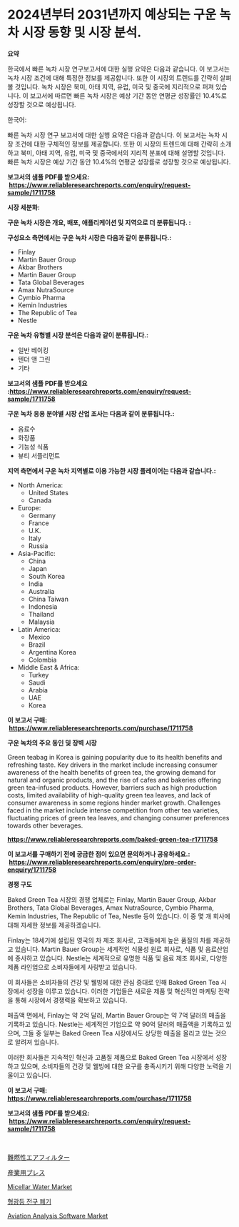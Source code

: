 <p><h1>2024년부터 2031년까지 예상되는 구운 녹차 시장 동향 및 시장 분석.</h1></p><p><strong>요약</strong></p>
<p><p>한국에서 빠른 녹차 시장 연구보고서에 대한 실행 요약은 다음과 같습니다. 이 보고서는 녹차 시장 조건에 대해 특정한 정보를 제공합니다. 또한 이 시장의 트렌드를 간략히 살펴볼 것입니다. 녹차 시장은 북미, 아태 지역, 유럽, 미국 및 중국에 지리적으로 퍼져 있습니다. 이 보고서에 따르면 빠른 녹차 시장은 예상 기간 동안 연평균 성장률인 10.4%로 성장할 것으로 예상됩니다.</p><p>한국어:</p><p>빠른 녹차 시장 연구 보고서에 대한 실행 요약은 다음과 같습니다. 이 보고서는 녹차 시장 조건에 대한 구체적인 정보를 제공합니다. 또한 이 시장의 트렌드에 대해 간략히 소개하고 북미, 아태 지역, 유럽, 미국 및 중국에서의 지리적 분포에 대해 설명할 것입니다. 빠른 녹차 시장은 예상 기간 동안 10.4%의 연평균 성장률로 성장할 것으로 예상됩니다.</p></p>
<p><strong>보고서의 샘플 PDF를 받으세요: &nbsp;<a href="https://www.reliableresearchreports.com/enquiry/request-sample/1711758">https://www.reliableresearchreports.com/enquiry/request-sample/1711758</a></strong></p>
<p><strong>시장 세분화:</strong></p>
<p><strong> 구운 녹차 시장은 개요, 배포, 애플리케이션 및 지역으로 더 분류됩니다. :</strong></p>
<p><strong>구성요소 측면에서는 구운 녹차 시장은 다음과 같이 분류됩니다.:</strong></p>
<p><ul><li>Finlay</li><li>Martin Bauer Group</li><li>Akbar Brothers</li><li>Martin Bauer Group</li><li>Tata Global Beverages</li><li>Amax NutraSource</li><li>Cymbio Pharma</li><li>Kemin Industries</li><li>The Republic of Tea</li><li>Nestle</li></ul></p>
<p><strong> 구운 녹차 유형별 시장 분석은 다음과 같이 분류됩니다.:</strong></p>
<p><ul><li>일반 베이킹</li><li>텐더 앤 그린</li><li>기타</li></ul></p>
<p><strong>보고서의 샘플 PDF를 받으세요 :<a href="https://www.reliableresearchreports.com/enquiry/request-sample/1711758">https://www.reliableresearchreports.com/enquiry/request-sample/1711758</a></strong></p>
<p><strong> 구운 녹차 응용 분야별 시장 산업 조사는 다음과 같이 분류됩니다.:</strong></p>
<p><ul><li>음료수</li><li>화장품</li><li>기능성 식품</li><li>뷰티 서플리먼트</li></ul></p>
<p><strong>지역 측면에서 구운 녹차 지역별로 이용 가능한 시장 플레이어는 다음과 같습니다.:</strong></p>
<p><ul>
    <li>
        North America:
        <ul>
            <li>United States</li>
            <li>Canada</li>
        </ul>
    </li>
    <li>
        Europe:
        <ul>
            <li>Germany</li>
            <li>France</li>
            <li>U.K.</li>
            <li>Italy</li>
            <li>Russia</li>
        </ul>
    </li>
    <li>
        Asia-Pacific:
        <ul>
            <li>China</li>
            <li>Japan</li>
            <li>South Korea</li>
            <li>India</li>
            <li>Australia</li>
            <li>China Taiwan</li>
            <li>Indonesia</li>
            <li>Thailand</li>
            <li>Malaysia</li>
        </ul>
    </li>
    <li>
        Latin America:
        <ul>
            <li>Mexico</li>
            <li>Brazil</li>
            <li>Argentina Korea</li>
            <li>Colombia</li>
        </ul>
    </li>
    <li>
        Middle East & Africa:
        <ul>
            <li>Turkey</li>
            <li>Saudi</li>
            <li>Arabia</li>
            <li>UAE</li>
            <li>Korea</li>
        </ul>
    </li>
    </ul></p>
<p><strong>이 보고서 구매: &nbsp;<a href="https://www.reliableresearchreports.com/purchase/1711758">https://www.reliableresearchreports.com/purchase/1711758</a></strong></p>
<p><strong>구운 녹차의 주요 동인 및 장벽 시장</strong></p>
<p><p>Green teabag in Korea is gaining popularity due to its health benefits and refreshing taste. Key drivers in the market include increasing consumer awareness of the health benefits of green tea, the growing demand for natural and organic products, and the rise of cafes and bakeries offering green tea-infused products. However, barriers such as high production costs, limited availability of high-quality green tea leaves, and lack of consumer awareness in some regions hinder market growth. Challenges faced in the market include intense competition from other tea varieties, fluctuating prices of green tea leaves, and changing consumer preferences towards other beverages.</p></p>
<p><strong><a href="https://www.reliableresearchreports.com/baked-green-tea-r1711758">https://www.reliableresearchreports.com/baked-green-tea-r1711758</a></strong></p>
<p><strong>이 보고서를 구매하기 전에 궁금한 점이 있으면 문의하거나 공유하세요.: &nbsp;<a href="https://www.reliableresearchreports.com/enquiry/pre-order-enquiry/1711758">https://www.reliableresearchreports.com/enquiry/pre-order-enquiry/1711758</a></strong></p>
<p><strong>경쟁 구도</strong></p>
<p><p>Baked Green Tea 시장의 경쟁 업체로는 Finlay, Martin Bauer Group, Akbar Brothers, Tata Global Beverages, Amax NutraSource, Cymbio Pharma, Kemin Industries, The Republic of Tea, Nestle 등이 있습니다. 이 중 몇 개 회사에 대해 자세한 정보를 제공하겠습니다.</p><p>Finlay는 18세기에 설립된 영국의 차 제조 회사로, 고객들에게 높은 품질의 차를 제공하고 있습니다. Martin Bauer Group는 세계적인 식물성 원료 회사로, 식품 및 음료산업에 종사하고 있습니다. Nestle는 세계적으로 유명한 식품 및 음료 제조 회사로, 다양한 제품 라인업으로 소비자들에게 사랑받고 있습니다.</p><p>이 회사들은 소비자들의 건강 및 웰빙에 대한 관심 증대로 인해 Baked Green Tea 시장에서 성장을 이루고 있습니다. 이러한 기업들은 새로운 제품 및 혁신적인 마케팅 전략을 통해 시장에서 경쟁력을 확보하고 있습니다.</p><p>매출액 면에서, Finlay는 약 2억 달러, Martin Bauer Group는 약 7억 달러의 매출을 기록하고 있습니다. Nestle는 세계적인 기업으로 약 90억 달러의 매출액을 기록하고 있으며, 그들 중 일부는 Baked Green Tea 시장에서도 상당한 매출을 올리고 있는 것으로 알려져 있습니다.</p><p>이러한 회사들은 지속적인 혁신과 고품질 제품으로 Baked Green Tea 시장에서 성장하고 있으며, 소비자들의 건강 및 웰빙에 대한 요구를 충족시키기 위해 다양한 노력을 기울이고 있습니다.</p></p>
<p><strong>이 보고서 구매: &nbsp; <a href="https://www.reliableresearchreports.com/purchase/1711758">https://www.reliableresearchreports.com/purchase/1711758</a></strong></p>
<p><strong>보고서의 샘플 PDF를 받으세요: &nbsp;<a href="https://www.reliableresearchreports.com/enquiry/request-sample/1711758">https://www.reliableresearchreports.com/enquiry/request-sample/1711758</a></strong><strong></strong></p>
<p>&nbsp;</p>
<p><p><a href="https://medium.com/@kelscdowell78456/%E7%82%8E%E4%B8%8A%E9%98%B2%E6%AD%A2%E3%82%A8%E3%82%A2%E3%83%95%E3%82%A3%E3%83%AB%E3%82%BF%E3%83%BC%E5%B8%82%E5%A0%B4%E3%81%AE%E8%A6%8F%E6%A8%A1-cagr-%E3%83%88%E3%83%AC%E3%83%B3%E3%83%892024-2030-f4c3cc97cbc8">難燃性エアフィルター</a></p><p><a href="https://github.com/AaronVargas43/Market-Research-Report-List-1/blob/main/533003656179.md">産業用プレス</a></p><p><a href="https://www.linkedin.com/pulse/micellar-water-market-comprehensive-assessment-type-application-qo0df">Micellar Water Market</a></p><p><a href="https://medium.com/@emmettsaynford43546/%ED%98%95%EA%B4%91%EB%93%B1-%ED%8F%90%EA%B8%B0%EB%AC%BC-%EC%8B%9C%EC%9E%A5-2031%EB%85%84%EA%B9%8C%EC%A7%80%EC%9D%98-%EB%8F%99%ED%96%A5-%EC%98%88%EC%B8%A1-%EB%B0%8F-%EA%B2%BD%EC%9F%81-%EB%B6%84%EC%84%9D-fa511afd97cf">형광등 전구 폐기</a></p><p><a href="https://github.com/julyju69/Market-Research-Report-List-3/blob/main/aviation-analysis-software-market.md">Aviation Analysis Software Market</a></p></p>